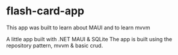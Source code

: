 ﻿# flash-card-app
This app was built to learn about MAUI and to learn mvvm

A little app built with .NET MAUI & SQLite
The app is built using the repository pattern, mvvm & basic crud.
